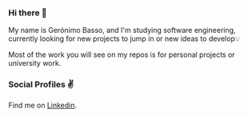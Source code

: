 ### Hi there 👋

My name is Gerónimo Basso, and I'm studying software engineering, currently looking for new projects to jump in or new ideas to develop💡

Most of the work you will see on my repos is for personal projects or university work.

### Social Profiles ✌️

Find me on [Linkedin](https://www.linkedin.com/in/gerónimo-basso-04abb7230/).
